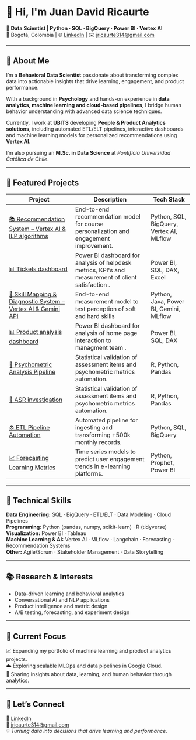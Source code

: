 # 👋 Hi, I'm Juan David Ricaurte  

🎯 **Data Scientist | Python · SQL · BigQuery · Power BI · Vertex AI**  
📍 Bogotá, Colombia | 🌐 [LinkedIn](https://www.linkedin.com/in/juan-david-ricaurte-012716283) | ✉️ jricaurte314@gmail.com  

---

## 🧠 About Me  

I’m a **Behavioral Data Scientist** passionate about transforming complex data into actionable insights that drive learning, engagement, and product performance.  

With a background in **Psychology** and hands-on experience in **data analytics, machine learning and cloud-based pipelines**, I bridge human behavior understanding with advanced data science techniques.  

Currently, I work at **UBITS** developing **People & Product Analytics solutions**, including automated ETL/ELT pipelines, interactive dashboards and machine learning models for personalized recommendations using **Vertex AI**.  

I’m also pursuing an **M.Sc. in Data Science** at *Pontificia Universidad Católica de Chile*.  

---

## 🚀 Featured Projects  

| Project | Description | Tech Stack |
|----------|--------------|-------------|
| [📚 Recommendation System – Vertex AI & ILP algorithms](https://github.com/jricaurte314-eng/Reccomendation-system-vertexAI) | End-to-end recommendation model for course personalization and engagement improvement. | Python, SQL, BigQuery, Vertex AI, MLflow |
| [📊 Tickets dashboard](https://github.com/jricaurte314-eng/Tickets_dashboard/) | Power BI dashboard for analysis of helpdesk metrics, KPI's and measurement of client satisfaction . | Power BI, SQL, DAX, Excel |
| [🧠 Skill Mapping & Diagnostic System – Vertex AI & Gemini API](https://github.com/jricaurte314-eng/Skill-Mapping-Diagnostic-System-Vertex-AI-Embeddings-) | End-to-end measurement model to test perception of soft and hard skills | Python, Java, Power BI, Gemini, MLflow
| [📊 Product analysis dashboard](./02-product-analytics-dashboard-powerbi) | Power BI dashboard for analysis of home page interaction to managment team . | Power BI, SQL, DAX |
| [🧮 Psychometric Analysis Pipeline](./04-psychometrics-item-analysis) | Statistical validation of assessment items and psychometric metrics automation. | R, Python, Pandas |
| [🧮 ASR investigation](./04-psychometrics-item-analysis) | Statistical validation of assessment items and psychometric metrics automation. | R, Python, Pandas |
| [⚙️ ETL Pipeline Automation](./01-data-pipelines-etl-bigquery) | Automated pipeline for ingesting and transforming +500k monthly records. | Python, SQL, BigQuery |
| [📈 Forecasting Learning Metrics](./05-forecasting-learning-metrics) | Time series models to predict user engagement trends in e-learning platforms. | Python, Prophet, Power BI |

---

## 🧰 Technical Skills  

**Data Engineering:** SQL · BigQuery · ETL/ELT · Data Modeling · Cloud Pipelines  
**Programming:** Python (pandas, numpy, scikit-learn) · R (tidyverse)  
**Visualization:** Power BI · Tableau  
**Machine Learning & AI:** Vertex AI · MLflow · Langchain · Forecasting · Recommendation Systems  
**Other:** Agile/Scrum · Stakeholder Management · Data Storytelling  

---

## 📚 Research & Interests  

- Data-driven learning and behavioral analytics  
- Conversational AI and NLP applications  
- Product intelligence and metric design  
- A/B testing, forecasting, and experiment design  

---

## 🌱 Current Focus  

📈 Expanding my portfolio of machine learning and product analytics projects.  
☁️ Exploring scalable MLOps and data pipelines in Google Cloud.  
💬 Sharing insights about data, learning, and human behavior through analytics.  

---

## 🔗 Let’s Connect  

📍 [LinkedIn](https://www.linkedin.com/in/juan-david-ricaurte-012716283/)  
📧 jricaurte314@gmail.com  
💡 *Turning data into decisions that drive learning and performance.*
